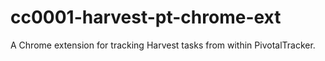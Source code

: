 cc0001-harvest-pt-chrome-ext
============================

A Chrome extension for tracking Harvest tasks from within PivotalTracker.
